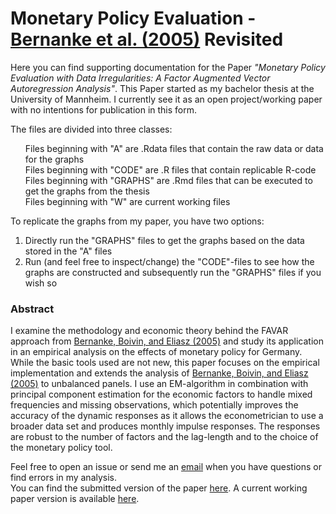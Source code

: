 # Monetary Policy Evaluation - [Bernanke et al. (2005)](https://academic.oup.com/qje/article-abstract/120/1/387/1931468) Revisited

Here you can find supporting documentation for the Paper *"Monetary Policy Evaluation with Data Irregularities: A Factor Augmented Vector Autoregression Analysis"*. This Paper started as my bachelor thesis at the University of Mannheim. I currently see it as an open project/working paper with no intentions for publication in this form.

The files are divided into three classes:
<ul style="list-style-type:none;">
  <li>Files beginning with "A" are .Rdata files that contain the raw data or data for the graphs</li>
  <li>Files beginning with "CODE" are .R files that contain replicable R-code</li>
  <li>Files beginning with "GRAPHS" are .Rmd files that can be executed to get the graphs from the thesis</li>
  <li>Files beginning with "W" are current working files</li>
 </ul>

To replicate the graphs from my paper, you have two options:
<ol>
  <li>Directly run the "GRAPHS" files to get the graphs based on the data stored in the "A" files</li>
  <li>Run (and feel free to inspect/change) the "CODE"-files to see how the graphs are constructed and subsequently run the "GRAPHS" files if you wish so</li>
</ol>

### Abstract

I examine the methodology and economic theory behind the FAVAR approach from [Bernanke, Boivin, and Eliasz (2005)](https://academic.oup.com/qje/article-abstract/120/1/387/1931468) and study its application in an empirical analysis on the effects of monetary policy for Germany. While the basic tools used are not new, this paper focuses on the empirical implementation and extends the analysis of [Bernanke, Boivin, and Eliasz (2005)](https://academic.oup.com/qje/article-abstract/120/1/387/1931468) to unbalanced panels. I use an EM-algorithm in combination with principal component estimation for the economic factors to handle mixed frequencies and missing observations, which potentially improves the accuracy of the dynamic responses as it allows the econometrician to use a broader data set and produces monthly impulse responses. The responses are robust to the number of factors and the lag-length and to the choice of the monetary policy tool.

Feel free to open an issue or send me an [email](mailto:truesch@mail.uni-mannheim.de) when you have questions or find errors in my analysis.<br/>
You can find the submitted version of the paper [here](https://drive.google.com/open?id=1icB47gSR78lk2RCmMOmKI3nXT2zK_EMR).
A current working paper version is available [here](https://drive.google.com/file/d/1Xy2NUWD3_4afH7hcLdh-iq7G5rVSayEO/view?usp=sharing).
